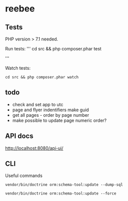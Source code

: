# reebee

## Tests

PHP version > 7.1 needed. 

Run tests:
'''
cd src && php composer.phar test

'''

Watch tests:
```
cd src && php composer.phar watch
```

## todo
- check and set app to utc
- page and flyer indentifiers make guid
- get all pages - order by page number
- make possible to update page numeric order?

## API docs
[http://localhost:8080/api-ui/](http://localhost:8080/api-ui/)

## CLI

Useful commands
```
vendor/bin/doctrine orm:schema-tool:update --dump-sql
```
```
vendor/bin/doctrine orm:schema-tool:update --force
```
